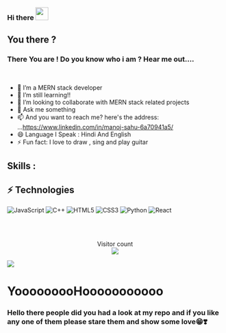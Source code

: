 ### Hi there <img src="https://raw.githubusercontent.com/aemmadi/aemmadi/master/wave.gif" width="30px">

## You there ?
### There You are ! Do you know who i am ? Hear me out....

<br>


- 🔭 I’m a MERN stack developer 
- 🌱 I’m still learning!!
- 👯 I’m looking to collaborate with MERN stack related projects
- 💬 Ask me something
- 📫 And you want to reach me? here's the address: ...https://www.linkedin.com/in/manoj-sahu-6a70941a5/ 
- 😄 Language I Speak : Hindi And English 
- ⚡ Fun fact: I love to draw , sing and play guitar 


## Skills :

## ⚡ Technologies

![JavaScript](https://img.shields.io/badge/-JavaScript-black?style=flat-square&logo=javascript)
![C++](https://img.shields.io/badge/-C++-00599C?style=flat-square&logo=c)
![HTML5](https://img.shields.io/badge/-HTML5-E34F26?style=flat-square&logo=html5&logoColor=white)
![CSS3](https://img.shields.io/badge/-CSS3-1572B6?style=flat-square&logo=css3)
![Python](https://img.shields.io/badge/-Python-black?style=flat-square&logo=Python)
![React](https://img.shields.io/badge/-React-black?style=flat-square&logo=react)

<br>
<br>


<p align="center"> 
  Visitor count<br>
  <img src="https://profile-counter.glitch.me/MnojS/count.svg" align="center"></img>
</p>


<a href="https://github.com/MnojS">
  <img align="center" src="https://github-readme-stats.vercel.app/api/top-langs/?username=MnojS&theme=radical&hide_langs_below=1" />
</a>



# YooooooooHooooooooooo 
### Hello there people did you had a look at my repo and if you like any one of them please stare them and show some love😁❣️
